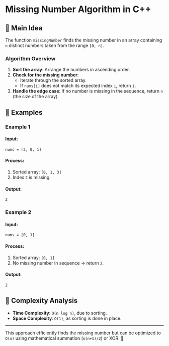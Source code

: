 # Missing Number Algorithm in C++

## 📌 Main Idea
The function `missingNumber` finds the missing number in an array containing `n` distinct numbers taken from the range `[0, n]`.

### **Algorithm Overview**
1. **Sort the array**: Arrange the numbers in ascending order.
2. **Check for the missing number**:
   - Iterate through the sorted array.
   - If `nums[i]` does not match its expected index `i`, return `i`.
3. **Handle the edge case**: If no number is missing in the sequence, return `n` (the size of the array).

## 📝 Examples
### **Example 1**
#### **Input:**
```
nums = [3, 0, 1]
```
#### **Process:**
1. Sorted array: `[0, 1, 3]`
2. Index `2` is missing.
#### **Output:**
```
2
```

### **Example 2**
#### **Input:**
```
nums = [0, 1]
```
#### **Process:**
1. Sorted array: `[0, 1]`
2. No missing number in sequence → return `2`.
#### **Output:**
```
2
```

## 🚀 Complexity Analysis
- **Time Complexity**: `O(n log n)`, due to sorting.
- **Space Complexity**: `O(1)`, as sorting is done in place.

---
This approach efficiently finds the missing number but can be optimized to `O(n)` using mathematical summation (`n(n+1)/2`) or XOR. 🎯

